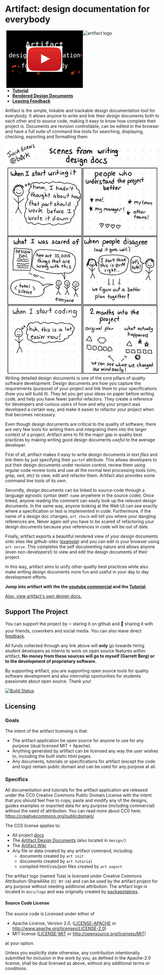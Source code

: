 # Artifact: design documentation for everybody

<img width="250" align="right" alt="artifact logo"
 src="https://github.com/vitiral/artifact/blob/master/docs/logo/logo.png?raw=true">

<a href="https://www.youtube.com/watch?v=kMzxKVkKLlE">
  <img width="250" align="right" alt="Introducing Artifact"
   src="docs/data/artifact-thumb.png">
</a>

- **[Tutorial][1]**
- **[Rendered Design Documents][2]**
- **[Leaving Feedback][7]**

Artifact is the simple, linkable and trackable design documentation tool for
everybody. It allows anyone to write and link their design documents both to
each other and to source code, making it easy to know how complete their
project is. Documents are revision controllable, can be edited in the browser
and have a full suite of command line tools for searching, displaying,
checking, exporting and formatting them.

<a href="https://twitter.com/b0rk/status/833419052194357248">
  <img align="right" src="docs/data/attribution/b0rk-design-documents.jpg-large"
    alt="b0rk scenes from writing design docs"
  >
</a>

Writing detailed design documents is one of the core pillars of quality software
development. Design documents are how you capture the requirements (purpose) of
your project and link them to your specifications (how you will build it). They
let you get your ideas on paper before writing code, and help you have fewer
painful refactors. They create a reference for developers and curious users of
how and why your project was developed a certain way, and make it easier to
refactor your project when that becomes necessary.

Even though design documents are critical to the quality of software, there
are very few tools for writing them and integrating them into the larger context
of a project. Artifact aims to fill the major gap in quality best practices by
making writing good design documents *useful* to the average developer.

First of all, artifact makes it easy to write design documents in *text files*
and link them by just specifying their `partof` attribute. This allows
developers to put their design documents under revision control, review them
using regular code review tools and use all the normal text processing tools
(vim, grep, sed, etc) to view, edit and refactor them. Artifact also provides
some command line tools of its own.

Secondly, design documents can be linked to source-code through a language
agnostic syntax (`#ART-name` anywhere in the source code). Once linked, anyone
reading the comment can easily look up the relevant design documents. In the
same way, anyone looking at the Web UI can see exactly where a specification or
test is implemented in code. Furthermore, if the name of a design doc changes,
`art check` will tell you where your dangling references are. Never again will
you have to be scared of refactoring your design documents because your
references in code will be out of date.

Finally, artifact exports a beautiful rendered view of your design documents
onto sites like github-sites ([example][2]) and you can edit in your browser
using `art serve`. This completes the self documenting nature and allows
anyone (even non-developers!) to view and edit the design documents of their
project.

In this way, artifact aims to unify other quality best practices while also
make writing design documents more fun and useful in your day to day
development efforts.

**Jump into artifact with the the [youtube commercial][4] and the
[Tutorial](https://vitiral.github.io/artifact/docs/index.html).**

[Also, view artifact's own design docs.][2]

## Support The Project
You can support the project by :star: staring it on github and :green_heart:
sharing it with your friends, coworkers and social media. You can also leave
direct [feedback][7].

All funds collected through any link above  will **only** go towards hiring
student developers as interns to work on open source features within artifact.
**No money from these sources will go to myself (Garrett Berg) or to the
development of proprietary software.**

By supporting artifact, you are supporting open source tools for quality
software development and also internship oportunities for students passionate
about open source. Thank you!

[![Build Status](https://travis-ci.org/vitiral/artifact.svg?branch=master)](https://travis-ci.org/vitiral/artifact)

## Licensing

### Goals
The intent of the artifact licensing is that:
- The artifact application be open source for anyone to use for any
  purpose (dual licensed MIT + Apache).
- Anything generated by artifact can be licensed any way the user wishes
  to, including the built static html pages.
- Any documents, tutorials or specifications for artifact (except the code
  and logo) remain public domain and can be used for any purpose at all.

### Specifics
All documentation and tutorials for the artifact application are released under
the CC0 Creative Commons Public Domain License with the intent that you should
feel free to copy, paste and modify any of the designs, guides examples or
exported data for any purpose (including commercial) without the need of
attribution. You can read more about CC0 here:
https://creativecommons.org/publicdomain/

The CC0 license applies to:
- All project [docs](docs)
- The [Artifact Design Documents](http://vitiral.github.io/artifact)
    (also located in `design/`)
- The [Artifact Wiki](https://github.com/vitiral/artifact/wiki)
- Any file or data created by any artifact command, including:
    - documents created by `art init`
    - documents created by `art tutorial`
    - compiled html/css/json files created by `art export`

The artifact logo (named Tula) is licensed under Creative Commons
Attribution-ShareAlike (`CC BY-SA`) and can be used by the artifact project for
any purpose without needing additional attribution. The artifact logo is located
in `docs/logo` and was originally created by
[packapotatoes](https://github.com/packapotatoes).

#### Source Code License

The source code is Licensed under either of

* Apache License, Version 2.0, ([LICENSE-APACHE](LICENSE-APACHE) or
  http://www.apache.org/licenses/LICENSE-2.0)
* MIT license ([LICENSE-MIT](LICENSE-MIT) or
  http://opensource.org/licenses/MIT)

at your option.

Unless you explicitly state otherwise, any contribution intentionally submitted
for inclusion in the work by you, as defined in the Apache-2.0 license, shall
be dual licensed as above, without any additional terms or conditions.


[1]: https://vitiral.github.io/artifact/docs/index.html
[2]: http://vitiral.github.io/artifact
[4]: https://www.youtube.com/watch?v=kMzxKVkKLlE
[7]: https://github.com/vitiral/artifact/docs/Feedback.html
[9]: https://github.com/vitiral/artifact/docs/Installation.html
